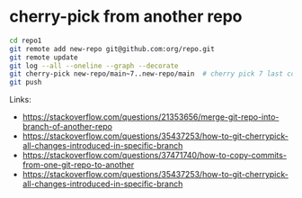 # cherry-pick from another repo

```sh
cd repo1
git remote add new-repo git@github.com:org/repo.git
git remote update
git log --all --oneline --graph --decorate
git cherry-pick new-repo/main~7..new-repo/main  # cherry pick 7 last commits from new-repo
git push
```

Links:
- https://stackoverflow.com/questions/21353656/merge-git-repo-into-branch-of-another-repo
- https://stackoverflow.com/questions/35437253/how-to-git-cherrypick-all-changes-introduced-in-specific-branch
- https://stackoverflow.com/questions/37471740/how-to-copy-commits-from-one-git-repo-to-another
- https://stackoverflow.com/questions/35437253/how-to-git-cherrypick-all-changes-introduced-in-specific-branch